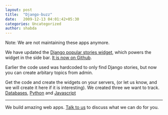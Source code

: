 ```yaml
---
layout: post
title:  "Django-buzz"
date:   2009-12-13 04:01:42+05:30
categories: Uncategorized
author: shabda
---
```

Note: We are not maintaining these apps anymore.

We have updated the [Django popular stories widget](http://uswaretech.com/blog/2009/02/django-popular-stories-widget/), which powers the widget in the side bar. [It is now on Github](http://github.com/uswaretech/django-buzz).

Earlier the code used was hardcoded to only find Django stories, but now you can create arbitary topics from admin.

Get the code and create the widgets on your servers, (or let us know, and we will create it here if it is interesting). We created three we want to track. [Databases](http://uswaretech.com/pystories/databases/), [Python](http://uswaretech.com/pystories/python/) and [Javascript](http://uswaretech.com/pystories/javascript/)
                 

-----------------
We build amazing web apps. [Talk to us](/contact/) to discuss what we can do for you.







